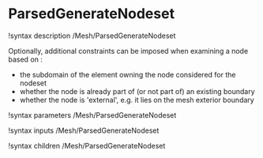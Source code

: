 # ParsedGenerateNodeset

!syntax description /Mesh/ParsedGenerateNodeset

Optionally, additional constraints can be imposed when examining a node based on :

- the subdomain of the element owning the node considered for the nodeset
- whether the node is already part of (or not part of) an existing boundary
- whether the node is 'external', e.g. it lies on the mesh exterior boundary

!syntax parameters /Mesh/ParsedGenerateNodeset

!syntax inputs /Mesh/ParsedGenerateNodeset

!syntax children /Mesh/ParsedGenerateNodeset

